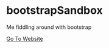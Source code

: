 # bootstrapSandbox
Me fiddling around with bootstrap

[Go To Website](https://henry9836.github.io/bootstrapSandbox/)
